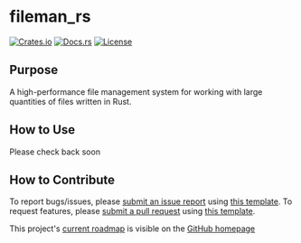 # fileman_rs

[![Crates.io](https://img.shields.io/crates/v/fileman_rs)](https://crates.io/crates/fileman_rs)
[![Docs.rs](https://img.shields.io/docsrs/fileman_rs)](https://docs.rs/crate/fileman_rs)
[![License](https://img.shields.io/crates/l/fileman_rs)](https://github.com/samwyss/fileman_rs)


## Purpose
A high-performance file management system for working with large quantities of files written in Rust.


## How to Use
Please check back soon


## How to Contribute
To report bugs/issues, please [submit an issue report](https://github.com/samwyss/fileman_rs/issues) using [this template](.github/templates/issue_report.md). To request features, please [submit a pull request](https://github.com/samwyss/fileman_rs/pulls) using [this template](./.github/templates/pull_request.md).

This project's [current roadmap](https://github.com/samwyss/fileman_rs/projects?query=is%3Aopen) is visible on the [GitHub homepage](https://github.com/samwyss/fileman_rs)

